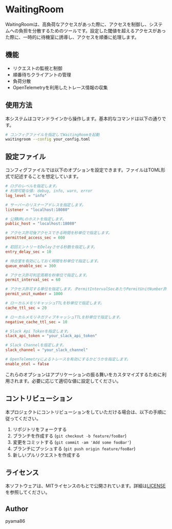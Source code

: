 # WaitingRoom

WaitingRoomは、高負荷なアクセスがあった際に、アクセスを制御し、システムへの負担を分散するためのツールです。設定した閾値を超えるアクセスがあった際に、一時的に待機室に誘導し、アクセスを順番に処理します。

## 機能

- リクエストの監視と制御
- 順番待ちクライアントの管理
- 負荷分散
- OpenTelemetryを利用したトレース情報の収集

## 使用方法

本システムはコマンドラインから操作します。基本的なコマンドは以下の通りです。

```bash
# コンフィグファイルを指定してWaitingRoomを起動
waitingroom --config your_config.toml
```

## 設定ファイル

コンフィグファイルでは以下のオプションを設定できます。ファイルはTOML形式で記述することを想定しています。

```toml
# ログのレベルを指定します。
# 利用可能な値: debug, info, warn, error
log_level = "info"

# サーバーのリスナーアドレスを指定します。
listener = "localhost:18080"

# 公開URLのホストを指定します。
public_host = "localhost:18080"

# アクセス許可後アクセスできる時間を秒単位で指定します。
permitted_access_sec = 600

# 初回エントリーをDelayさせる秒数を指定します。
entry_delay_sec = 10

# 待合室を有効にしておく時間を秒単位で指定します。
queue_enable_sec = 300

# アクセス許可判定周期を秒単位で指定します。
permit_interval_sec = 60

# アクセス許可する単位を指定します。（PermitIntervalSecあたりPermitUnitNumber許可）
permit_unit_number = 1000

# ローカルメモリキャッシュTTLを秒単位で指定します。
cache_ttl_sec = 20

# ローカルメモリネガティブキャッシュTTLを秒単位で指定します。
negative_cache_ttl_sec = 10

# Slack Api Tokenを指定します。
slack_api_token = "your_slack_api_token"

# Slack Channelを指定します。
slack_channel = "your_slack_channel"

# OpenTelemetryによるトレースを有効にするかどうかを指定します。
enable_otel = false
```

これらのオプションはアプリケーションの振る舞いをカスタマイズするために利用されます。必要に応じて適切な値に設定してください。

## コントリビューション

本プロジェクトにコントリビューションをしていただける場合は、以下の手順に従ってください。

1. リポジトリをフォークする
2. ブランチを作成する (`git checkout -b feature/fooBar`)
3. 変更をコミットする (`git commit -am 'Add some fooBar'`)
4. ブランチにプッシュする (`git push origin feature/fooBar`)
5. 新しいプルリクエストを作成する

## ライセンス

本ソフトウェアは、MITライセンスのもとで公開されています。詳細は[LICENSE](https://github.com/pyama86/waitingroom/LICENSE)を参照してください。

## Author

pyama86
